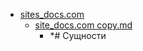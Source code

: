 - <a href = "E:\Node_projects\Node_Way\NBase\_Md\_Index\__Arch\_EGE\Информатика\content\Docs\sites_docs.com\cat.sites_docs.com\dir.sites_docs.com.md">sites_docs.com</a>
    - <a href = "E:\Node_projects\Node_Way\NBase\_Md\_Index\__Arch\_EGE\Информатика\content\Docs\sites_docs.com\site_docs.com copy.md">site_docs.com copy.md</a>
        - *# Сущности
